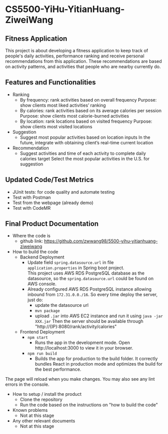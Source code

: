 # CS5500-YiHu-YitianHuang-ZiweiWang

## Fitness Application
This project is about developing a fitness application to keep track of people's daily 
activities, performance ranking and receive personal recommendations from this application. 
These recommendations are based on activity patterns, and activities that people who are nearby currently do.

## Features and Functionalities
- Ranking
  - By frequency: rank activities based on overall frequency
    Purpose: show clients most liked activities’ ranking
  - By calories: rank activities based on its average calories per session
    Purpose: show clients most calorie-burned activities
  - By location: rank locations based on visited frequency
    Purpose: show clients most visited locations
- Suggestion
  - Suggest most popular activities based on location inputs
    In the future, integrate with obtaining client’s real-time current location
- Recommendation
  - Suggest activities and time of each activity to complete daily calories target
    Select the most popular activities in the U.S. for suggestion


## Updated Code/Test Metrics
- JUnit tests: for code quality and automate testing
- Test with Postman
- Test from the webpage (already demo)
- Test with CodeMR

## Final Product Documentation
- Where the code is
  - github link: https://github.com/zwwang98/5500-yihu-yitianhuang-ziweiwang
- How to build the code
  - Backend Deployment 
    - Update field `spring.datasource.url` in file `application.properties` in Spring boot project.  
         This project uses AWS RDS PostgreSQL database as the datasource, so the `spring.datasource.url` could be found on AWS console. 
    - Already configured AWS RDS PostgreSQL instance allowing inbound from `172.31.0.0./16`. So every time deploy the server, just do:
      - update the datasource url
      - `mvn package`
      - upload `.jar` into AWS EC2 instance and run it using `java -jar XXX.jar`
      Then the server should be available through "http://{IP}:8080/rank/activity/calories"
  - Frontend Deployment
    - `npm start`
      - Runs the app in the development mode. Open http://localhost:3000 to view it in your browser.
    - `npm run build`
      - Builds the app for production to the build folder. It correctly bundles React in production mode and optimizes the build for the best performance.

The page will reload when you make changes.
You may also see any lint errors in the console.
- How to setup / install the product
  - Clone the repository
  - Run the code based on the instructions on "how to build the code"
- Known problems
  - Not at this stage
- Any other relevant documents
  - Not at this stage